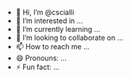 - 👋 Hi, I’m @cscialli
- 👀 I’m interested in ...
- 🌱 I’m currently learning ...
- 💞️ I’m looking to collaborate on ...
- 📫 How to reach me ...
- 😄 Pronouns: ...
- ⚡ Fun fact: ...

<!---
cscialli/cscialli is a ✨ special ✨ repository because its `README.md` (this file) appears on your GitHub profile.
You can click the Preview link to take a look at your changes.
--->

